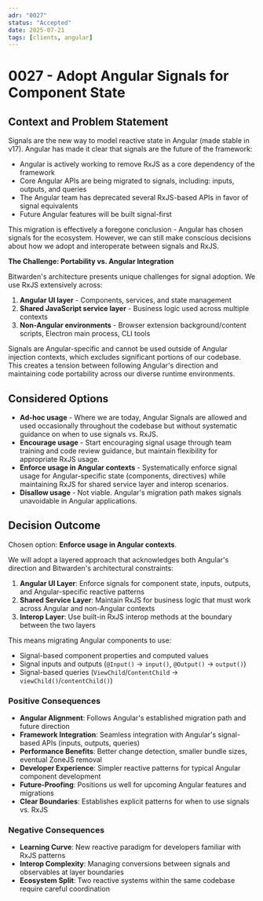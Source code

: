 ```yaml
---
adr: "0027"
status: "Accepted"
date: 2025-07-21
tags: [clients, angular]
---
```


# 0027 - Adopt Angular Signals for Component State

<AdrTable frontMatter={frontMatter}></AdrTable>

## Context and Problem Statement

Signals are the new way to model reactive state in Angular (made stable in v17). Angular has made it
clear that signals are the future of the framework:

- Angular is actively working to remove RxJS as a core dependency of the framework
- Core Angular APIs are being migrated to signals, including: inputs, outputs, and queries
- The Angular team has deprecated several RxJS-based APIs in favor of signal equivalents
- Future Angular features will be built signal-first

This migration is effectively a foregone conclusion - Angular has chosen signals for the ecosystem.
However, we can still make conscious decisions about how we adopt and interoperate between signals
and RxJS.

**The Challenge: Portability vs. Angular Integration**

Bitwarden's architecture presents unique challenges for signal adoption. We use RxJS extensively
across:

1. **Angular UI layer** - Components, services, and state management
2. **Shared JavaScript service layer** - Business logic used across multiple contexts
3. **Non-Angular environments** - Browser extension background/content scripts, Electron main
   process, CLI tools

Signals are Angular-specific and cannot be used outside of Angular injection contexts, which
excludes significant portions of our codebase. This creates a tension between following Angular's
direction and maintaining code portability across our diverse runtime environments.

## Considered Options

- **Ad-hoc usage** - Where we are today, Angular Signals are allowed and used occasionally
  throughout the codebase but without systematic guidance on when to use signals vs. RxJS.
- **Encourage usage** - Start encouraging signal usage through team training and code review
  guidance, but maintain flexibility for appropriate RxJS usage.
- **Enforce usage in Angular contexts** - Systematically enforce signal usage for Angular-specific
  state (components, directives) while maintaining RxJS for shared service layer and interop
  scenarios.
- **Disallow usage** - Not viable. Angular's migration path makes signals unavoidable in Angular
  applications.

## Decision Outcome

Chosen option: **Enforce usage in Angular contexts**.

We will adopt a layered approach that acknowledges both Angular's direction and Bitwarden's
architectural constraints:

1. **Angular UI Layer**: Enforce signals for component state, inputs, outputs, and Angular-specific
   reactive patterns
2. **Shared Service Layer**: Maintain RxJS for business logic that must work across Angular and
   non-Angular contexts
3. **Interop Layer**: Use built-in RxJS interop methods at the boundary between the two layers

This means migrating Angular components to use:

- Signal-based component properties and computed values
- Signal inputs and outputs (`@Input()` → `input()`, `@Output()` → `output()`)
- Signal-based queries (`ViewChild`/`ContentChild` → `viewChild()`/`contentChild()`)

### Positive Consequences

- **Angular Alignment**: Follows Angular's established migration path and future direction
- **Framework Integration**: Seamless integration with Angular's signal-based APIs (inputs, outputs,
  queries)
- **Performance Benefits**: Better change detection, smaller bundle sizes, eventual ZoneJS removal
- **Developer Experience**: Simpler reactive patterns for typical Angular component development
- **Future-Proofing**: Positions us well for upcoming Angular features and migrations
- **Clear Boundaries**: Establishes explicit patterns for when to use signals vs. RxJS

### Negative Consequences

- **Learning Curve**: New reactive paradigm for developers familiar with RxJS patterns
- **Interop Complexity**: Managing conversions between signals and observables at layer boundaries
- **Ecosystem Split**: Two reactive systems within the same codebase require careful coordination

